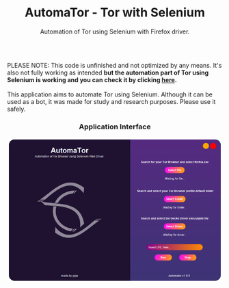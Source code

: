 <div align="center"><h1>AutomaTor - Tor with Selenium</h1>
<p>Automation of Tor using Selenium with Firefox driver.</p></div>
<br>
<br>
<p>PLEASE NOTE: This code is unfinished and not optimized by any means. It's also not fully working as intended <b>but the automation part of Tor using Selenium is working and you can check it by clicking <a href="https://github.com/gigazin/tor-with-selenium/blob/main/src/main/java/com/github/gigazin/torwithselenium/application/AutomaTorController.java" target="_blank">here</a>.</b><br>
<br>
This application aims to automate Tor using Selenium. Although it can be used as a bot, it was made for study and research purposes. Please use it safely.</p>

<div align="center"><h3>Application Interface</h3>
<img src="https://github.com/gigazin/tor-with-selenium/blob/main/src/main/resources/images/interface/appInterface.png" alt="PNG image of the AutomaTor interface."></div>
